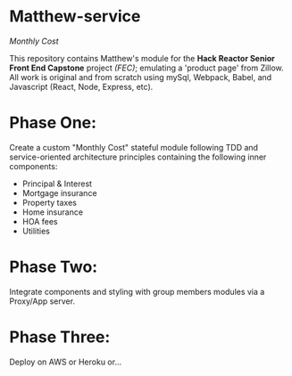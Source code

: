 # Matthew-service
*Monthly Cost*

This repository contains Matthew's module for the **Hack Reactor Senior Front End Capstone** project *(FEC)*; emulating a 'product page' from Zillow.  All work is original and from scratch using mySql, Webpack, Babel, and Javascript (React, Node, Express, etc).

# Phase One: 
  Create a custom "Monthly Cost" stateful module following TDD and service-oriented architecture principles containing the following inner components: 
  * Principal & Interest
  * Mortgage insurance
  * Property taxes
  * Home insurance
  * HOA fees
  * Utilities

# Phase Two: 
  Integrate components and styling with group members modules via a Proxy/App server.

# Phase Three: 
  Deploy on AWS or Heroku or...
